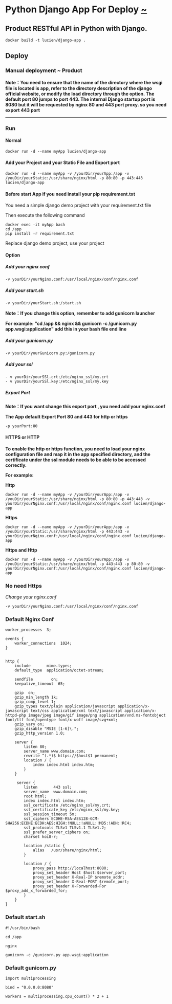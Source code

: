 # Python Django App For Deploy [~](https://github.com/lucky-whb/django-gunicorn-nginx)

## Product RESTful API in Python with Django.
```
docker build -t lucien/django-app .
```
## Deploy

### Manual deployment ~ Product
**Note：You need to ensure that the name of the directory 
where the wsgi file is located is app, 
refer to the directory description of the django official website, 
or modify the load directory through the option. 
The default port 80 jumps to port 443. The internal 
Django startup port is 8080 but it will be requested by nginx 80 and 443 port proxy. so you need export 443 port**

---

### Run

#### Normal
```
docker run -d --name myApp lucien/django-app
```

#### Add your Project and your Static File and Export port
```
docker run -d --name myApp -v /yourDir/yourApp:/app -v /youDir/yourStatic:/usr/share/nginx/html -p 80:80 -p 443:443 lucien/django-app
```

#### Before start App if you need install your pip requirement.txt

You need a simple django demo project with your requirement.txt file

Then execute the following command

```
docker exec -it myApp bash
cd /app
pip install -r requirement.txt
```
Replace django demo project, use your project

#### Option

##### Add your nginx conf
```
-v yourDir/yourNginx.conf:/usr/local/nginx/conf/nginx.conf
```

##### Add your start.sh
```
-v yourDir/yourStart.sh:/start.sh
```
**Note：If you change this option, remember to add gunicorn launcher**

**For example: "cd /app && nginx && gunicorn -c /gunicorn.py app.wsgi:application" add this in your bash file end line**

##### Add your gunicorn.py
```
-v yourDir/yourGunicorn.py:/gunicorn.py
```

##### Add your ssl

```
- v yourDir/yourSSl.crt:/etc/nginx_ssl/my.crt
- v yourDir/yourSSl.key:/etc/nginx_ssl/my.key
```

##### Export Port
**Note：If you want change this export port , you need add your nginx.conf**

**The App default Export Port 80 and 443 for http or https**
```
-p yourPort:80
```

#### HTTPS or HTTP

**To enable the http or https function, you need to load your nginx configuration file and map it in the app specified directory, and the certificate under the ssl module needs to be able to be accessed correctly.**

**For example:**

**Http**

```
docker run -d --name myApp -v /yourDir/yourApp:/app -v /youDir/yourStatic:/usr/share/nginx/html -p 80:80 -p 443:443 -v yourDir/yourNginx.conf:/usr/local/nginx/conf/nginx.conf lucien/django-app
```

**Https**

```
docker run -d --name myApp -v /yourDir/yourApp:/app -v /youDir/yourStatic:/usr/share/nginx/html -p 443:443 -v yourDir/yourNginx.conf:/usr/local/nginx/conf/nginx.conf lucien/django-app

```

**Https and Http**

```
docker run -d --name myApp -v /yourDir/yourApp:/app -v /youDir/yourStatic:/usr/share/nginx/html -p 443:443 -p 80:80 -v yourDir/yourNginx.conf:/usr/local/nginx/conf/nginx.conf lucien/django-app
```

### No need Https
*Change your nginx.conf*
```
-v yourDir/yourNginx.conf:/usr/local/nginx/conf/nginx.conf
```

### Default Nginx Conf

```
worker_processes  3;

events {
    worker_connections  1024;
}


http {
    include       mime.types;
    default_type  application/octet-stream;

    sendfile        on;
    keepalive_timeout  65;

    gzip  on;
    gzip_min_length 1k;
    gzip_comp_level 1;
    gzip_types text/plain application/javascript application/x-javascript text/css application/xml text/javascript application/x-httpd-php image/jpeg image/gif image/png application/vnd.ms-fontobject font/ttf font/opentype font/x-woff image/svg+xml;
    gzip_vary on;
    gzip_disable "MSIE [1-6]\.";
    gzip_http_version 1.0;

    server {
        listen 80;
        server_name www.domain.com;
        rewrite ^(.*)$ https://$host$1 permanent;
        location / {
            index index.html index.htm;
        }
    }

     server {
        listen       443 ssl;
        server_name  www.domain.com;
        root html;
        index index.html index.htm;
        ssl_certificate /etc/nginx_ssl/my.crt;
        ssl_certificate_key /etc/nginx_ssl/my.key;
        ssl_session_timeout 5m;
        ssl_ciphers ECDHE-RSA-AES128-GCM-SHA256:ECDHE:ECDH:AES:HIGH:!NULL:!aNULL:!MD5:!ADH:!RC4;
        ssl_protocols TLSv1 TLSv1.1 TLSv1.2;
        ssl_prefer_server_ciphers on;
        charset koi8-r;

        location /static {
            alias   /usr/share/nginx/html;
        }

        location / {
            proxy_pass http://localhost:8080;
            proxy_set_header Host $host:$server_port;
            proxy_set_header X-Real-IP $remote_addr;
            proxy_set_header X-Real-PORT $remote_port;
            proxy_set_header X-Forwarded-For $proxy_add_x_forwarded_for;
        }
    }
}

```

### Default start.sh

```
#!/usr/bin/bash

cd /app

nginx

gunicorn -c /gunicorn.py app.wsgi:application
```

### Default gunicorn.py

```
import multiprocessing

bind = "0.0.0.0:8080"

workers = multiprocessing.cpu_count() * 2 + 1
```

